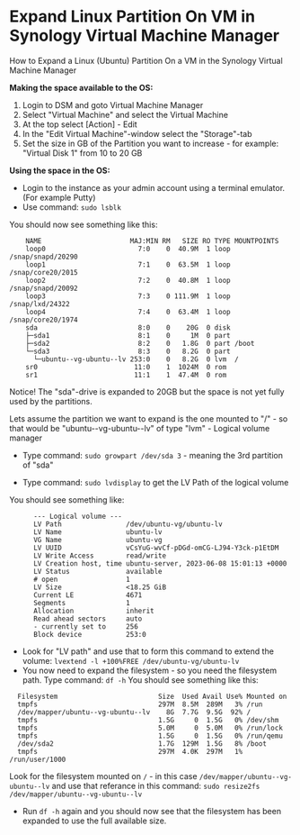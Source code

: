 # Expand Linux Partition On VM in Synology Virtual Machine Manager
How to Expand a Linux (Ubuntu) Partition On a VM in the Synology Virtual Machine Manager

**Making the space available to the OS:**
1. Login to DSM and goto Virtual Machine Manager  
1. Select "Virtual Machine" and select the Virtual Machine  
1. At the top select [Action] - Edit  
1. In the "Edit Virtual Machine"-window select the "Storage"-tab  
1. Set the size in GB of the Partition you want to increase - for example: "Virtual Disk 1" from 10 to 20 GB  
  
**Using the space in the OS:**  
* Login to the instance as your admin account using a terminal emulator. (For example Putty)
* Use command: `sudo lsblk`

You should now see something like this:  
```
	NAME                      MAJ:MIN RM   SIZE RO TYPE MOUNTPOINTS
	loop0                       7:0    0  40.9M  1 loop /snap/snapd/20290
	loop1                       7:1    0  63.5M  1 loop /snap/core20/2015
	loop2                       7:2    0  40.8M  1 loop /snap/snapd/20092
	loop3                       7:3    0 111.9M  1 loop /snap/lxd/24322
	loop4                       7:4    0  63.4M  1 loop /snap/core20/1974
	sda                         8:0    0    20G  0 disk
	├─sda1                      8:1    0     1M  0 part
	├─sda2                      8:2    0   1.8G  0 part /boot
	└─sda3                      8:3    0   8.2G  0 part
	  └─ubuntu--vg-ubuntu--lv 253:0    0   8.2G  0 lvm  /
	sr0                        11:0    1  1024M  0 rom
	sr1                        11:1    1  47.4M  0 rom
```
Notice! The "sda"-drive is expanded to 20GB but the space is not yet fully used by the partitions.

Lets assume the partition we want to expand is the one mounted to "/" - so that would be "ubuntu--vg-ubuntu--lv" of type "lvm" - Logical volume manager  

* Type command: `sudo growpart /dev/sda 3` - meaning the 3rd partition of "sda"
   
* Type command: `sudo lvdisplay` to get the LV Path of the logical volume

You should see something like:  
```
	  --- Logical volume ---
	  LV Path                /dev/ubuntu-vg/ubuntu-lv
	  LV Name                ubuntu-lv
	  VG Name                ubuntu-vg
	  LV UUID                vCsYuG-wvCf-pDGd-omCG-LJ94-Y3ck-p1EtDM
	  LV Write Access        read/write
	  LV Creation host, time ubuntu-server, 2023-06-08 15:01:13 +0000
	  LV Status              available
	  # open                 1
	  LV Size                <18.25 GiB
	  Current LE             4671
	  Segments               1
	  Allocation             inherit
	  Read ahead sectors     auto
	  - currently set to     256
	  Block device           253:0
```

* Look for "LV path" and use that to form this command to extend the volume: `lvextend -l +100%FREE /dev/ubuntu-vg/ubuntu-lv`
* You now need to expand the filesystem - so you need the filesystem path. Type command: `df -h`
You should see something like this:
```
  Filesystem                         Size  Used Avail Use% Mounted on
  tmpfs                              297M  8.5M  289M   3% /run
  /dev/mapper/ubuntu--vg-ubuntu--lv    8G  7.7G  9.5G  92% /
  tmpfs                              1.5G     0  1.5G   0% /dev/shm
  tmpfs                              5.0M     0  5.0M   0% /run/lock
  tmpfs                              1.5G     0  1.5G   0% /run/qemu
  /dev/sda2                          1.7G  129M  1.5G   8% /boot
  tmpfs                              297M  4.0K  297M   1% /run/user/1000
```

Look for the filesystem mounted on `/` - in this case `/dev/mapper/ubuntu--vg-ubuntu--lv` and use that referance in this command: `sudo resize2fs /dev/mapper/ubuntu--vg-ubuntu--lv`  

* Run `df -h` again and you should now see that the filesystem has been expanded to use the full available size.

